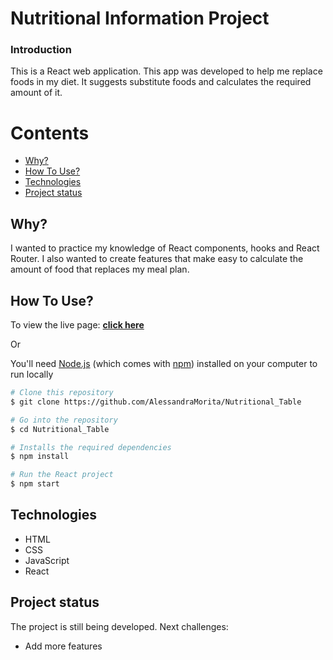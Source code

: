# Nutritional Information Project
### Introduction

This is a React web application. This app was developed to help me replace foods in my diet. It suggests substitute foods and calculates the required amount of it.

Contents
========

 * [Why?](#why)
 * [How To Use?](#how-to-use)
 * [Technologies](#technologies)
 * [Project status](#project-status)

 
 ## Why?
 
 I wanted to practice my knowledge of React components, hooks and React Router. I also wanted to create features that make easy to calculate the amount of food that replaces my meal plan.
 
 ## How To Use?

 To view the live page: **[click here](https://nutritional-info-94609.web.app/)**

 Or
 
 You'll need [Node.js](https://nodejs.org/en/download/) (which comes with [npm](http://npmjs.com)) installed on your computer to run locally
 
 ```bash
# Clone this repository
$ git clone https://github.com/AlessandraMorita/Nutritional_Table

# Go into the repository
$ cd Nutritional_Table

# Installs the required dependencies
$ npm install

# Run the React project
$ npm start
```

## Technologies

* HTML
* CSS
* JavaScript
* React


## Project status

The project is still being developed. Next challenges:

* Add more features